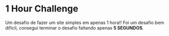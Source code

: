 # 1 Hour Challenge

Um desafio de fazer um site simples em apenas 1 hora!! Foi um desafio bem difícil, consegui terminar o desafio faltando apenas **5 SEGUNDOS**.
